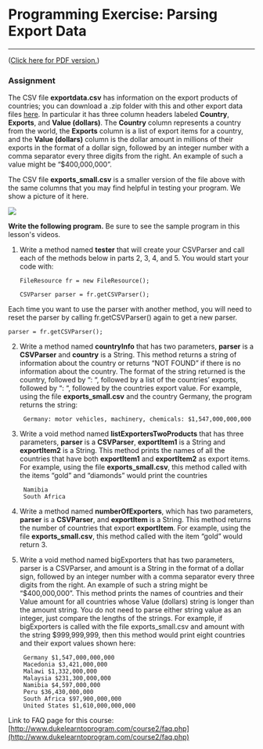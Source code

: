 
# Programming Exercise: Parsing Export Data

----------

([Click here for PDF version.](https://d396qusza40orc.cloudfront.net/phoenixassets/duke-java-programming/ProgrammingExercise-ParsingExportData.pdf))

### Assignment

The CSV file **exportdata.csv** has information on the export products of countries; you can download a .zip folder with this and other export data files [here](http://www.dukelearntoprogram.com/course2/data/exports.zip). In particular it has three column headers labeled **Country**, **Exports**, and **Value (dollars)**. The **Country** column represents a country from the world, the **Exports** column is a list of export items for a country, and the **Value (dollars)** column is the dollar amount in millions of their exports in the format of a dollar sign, followed by an integer number with a comma separator every three digits from the right. An example of such a value might be “$400,000,000”.

The CSV file **exports_small.csv** is a smaller version of the file above with the same columns that you may find helpful in testing your program. We show a picture of it here.

![](https://d3c33hcgiwev3.cloudfront.net/imageAssetProxy.v1/U8sFqGYCEeWV4Aocv9XvAw_76188a24a499c3f4a1cb2f908d4a987a_Screen-Shot-2015-09-28-at-12.59.19-PM.png?expiry=1614816000000&hmac=JHArFm0Et6OkffEMouEWG_PJmlJRdRwbOnN-Zj44Oq8)

**Write the following program.** Be sure to see the sample program in this lesson's videos.

1.  Write a method named **tester** that will create your CSVParser and call each of the methods below in parts 2, 3, 4, and 5. You would start your code with:

		FileResource fr = new FileResource();

		CSVParser parser = fr.getCSVParser();

Each time you want to use the parser with another method, you will need to reset the parser by calling fr.getCSVParser() again to get a new parser.

    parser = fr.getCSVParser();

2. Write a method named **countryInfo** that has two parameters, **parser** is a **CSVParser** and **country** is a String. This method returns a string of information about the country or returns “NOT FOUND” if there is no information about the country. The format of the string returned is the country, followed by “: “, followed by a list of the countries’ exports, followed by “: “, followed by the countries export value. For example, using the file **exports_small.csv** and the country Germany, the program returns the string:

	    Germany: motor vehicles, machinery, chemicals: $1,547,000,000,000

3. Write a void method named **listExportersTwoProducts** that has three parameters, **parser** is a **CSVParser**, **exportItem1** is a String and **exportItem2** is a String. This method prints the names of all the countries that have both **exportItem1** and **exportItem2** as export items. For example, using the file **exports_small.csv**, this method called with the items “gold” and “diamonds” would print the countries


	    Namibia
	    South Africa

4. Write a method named **numberOfExporters**, which has two parameters, **parser** is a **CSVParser**, and **exportItem** is a String. This method returns the number of countries that export **exportItem**. For example, using the file **exports_small.csv**, this method called with the item “gold” would return 3.

5. Write a void method named bigExporters that has two parameters, parser is a CSVParser, and amount is a String in the format of a dollar sign, followed by an integer number with a comma separator every three digits from the right. An example of such a string might be “$400,000,000”. This method prints the names of countries and their Value amount for all countries whose Value (dollars) string is longer than the amount string. You do not need to parse either string value as an integer, just compare the lengths of the strings. For example, if bigExporters is called with the file exports_small.csv and amount with the string $999,999,999, then this method would print eight countries and their export values shown here:

	    Germany $1,547,000,000,000
	    Macedonia $3,421,000,000
	    Malawi $1,332,000,000
	    Malaysia $231,300,000,000
	    Namibia $4,597,000,000
	    Peru $36,430,000,000
	    South Africa $97,900,000,000
	    United States $1,610,000,000,000

Link to FAQ page for this course: [http://www.dukelearntoprogram.com/course2/faq.php](http://www.dukelearntoprogram.com/course2/faq.php)


